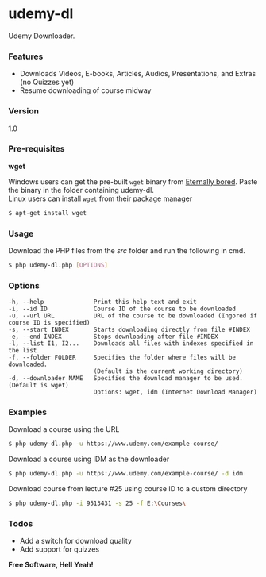 # udemy-dl

Udemy Downloader.

### Features
  - Downloads Videos, E-books, Articles, Audios, Presentations, and Extras (no Quizzes yet)
  - Resume downloading of course midway

### Version
1.0

### Pre-requisites

**wget**

Windows users can get the pre-built `wget` binary from [Eternally bored][eb]. Paste the binary in the folder containing udemy-dl.  
Linux users can install `wget` from their package manager
```sh
$ apt-get install wget
```

### Usage

Download the PHP files from the *src* folder and run the following in cmd.
```sh
$ php udemy-dl.php [OPTIONS]
```

### Options

```text
-h, --help              Print this help text and exit
-i, --id ID             Course ID of the course to be downloaded
-u, --url URL           URL of the course to be downloaded (Ingored if course ID is specified)
-s, --start INDEX       Starts downloading directly from file #INDEX
-e, --end INDEX         Stops downloading after file #INDEX
-l, --list I1, I2...    Downloads all files with indexes specified in the list
-f, --folder FOLDER     Specifies the folder where files will be downloaded.
                        (Default is the current working directory)
-d, --downloader NAME   Specifies the download manager to be used. (Default is wget)
                        Options: wget, idm (Internet Download Manager)
```

### Examples

Download a course using the URL
```sh
$ php udemy-dl.php -u https://www.udemy.com/example-course/
```

Download a course using IDM as the downloader
```sh
$ php udemy-dl.php -u https://www.udemy.com/example-course/ -d idm
```

Download course from lecture #25 using course ID to a custom directory
```sh
$ php udemy-dl.php -i 9513431 -s 25 -f E:\Courses\
```

### Todos

 - Add a switch for download quality
 - Add support for quizzes

**Free Software, Hell Yeah!**

   [eb]: <https://eternallybored.org/misc/wget/>

